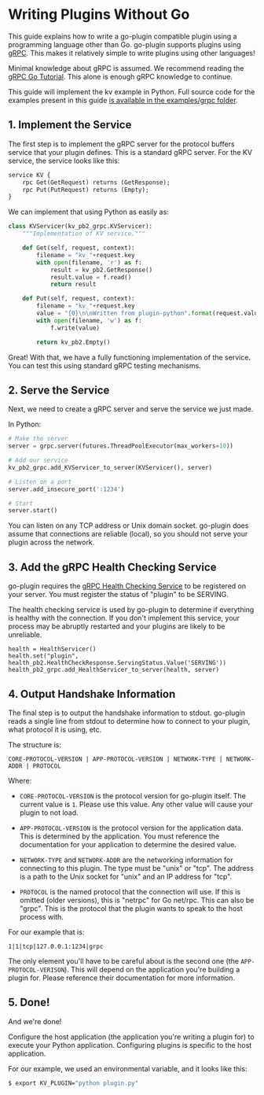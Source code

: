 # Writing Plugins Without Go

This guide explains how to write a go-plugin compatible plugin using
a programming language other than Go. go-plugin supports plugins using
[gRPC](http://www.grpc.io). This makes it relatively simple to write plugins
using other languages!

Minimal knowledge about gRPC is assumed. We recommend reading the
[gRPC Go Tutorial](http://www.grpc.io/docs/tutorials/basic/go.html). This
alone is enough gRPC knowledge to continue.

This guide will implement the kv example in Python.
Full source code for the examples present in this guide
[is available in the examples/grpc folder](https://github.com/GoCodeAlone/go-plugin/tree/master/examples/grpc).

## 1. Implement the Service

The first step is to implement the gRPC server for the protocol buffers
service that your plugin defines. This is a standard gRPC server.
For the KV service, the service looks like this:

```proto
service KV {
    rpc Get(GetRequest) returns (GetResponse);
    rpc Put(PutRequest) returns (Empty);
}
```

We can implement that using Python as easily as:

```python
class KVServicer(kv_pb2_grpc.KVServicer):
    """Implementation of KV service."""

    def Get(self, request, context):
        filename = "kv_"+request.key
        with open(filename, 'r') as f:
            result = kv_pb2.GetResponse()
            result.value = f.read()
            return result

    def Put(self, request, context):
        filename = "kv_"+request.key
        value = "{0}\n\nWritten from plugin-python".format(request.value)
        with open(filename, 'w') as f:
            f.write(value)

        return kv_pb2.Empty()

```

Great! With that, we have a fully functioning implementation of the service.
You can test this using standard gRPC testing mechanisms.

## 2. Serve the Service

Next, we need to create a gRPC server and serve the service we just made.

In Python:

```python
# Make the server
server = grpc.server(futures.ThreadPoolExecutor(max_workers=10))

# Add our service
kv_pb2_grpc.add_KVServicer_to_server(KVServicer(), server)

# Listen on a port
server.add_insecure_port(':1234')

# Start
server.start()
```

You can listen on any TCP address or Unix domain socket. go-plugin does
assume that connections are reliable (local), so you should not serve
your plugin across the network.

## 3. Add the gRPC Health Checking Service

go-plugin requires the
[gRPC Health Checking Service](https://github.com/grpc/grpc/blob/master/doc/health-checking.md)
to be registered on your server. You must register the status of "plugin" to be SERVING.

The health checking service is used by go-plugin to determine if everything
is healthy with the connection. If you don't implement this service, your
process may be abruptly restarted and your plugins are likely to be unreliable.

```
health = HealthServicer()
health.set("plugin", health_pb2.HealthCheckResponse.ServingStatus.Value('SERVING'))
health_pb2_grpc.add_HealthServicer_to_server(health, server)
```

## 4. Output Handshake Information

The final step is to output the handshake information to stdout. go-plugin
reads a single line from stdout to determine how to connect to your plugin,
what protocol it is using, etc.


The structure is:

```
CORE-PROTOCOL-VERSION | APP-PROTOCOL-VERSION | NETWORK-TYPE | NETWORK-ADDR | PROTOCOL
```

Where:

  * `CORE-PROTOCOL-VERSION` is the protocol version for go-plugin itself.
    The current value is `1`. Please use this value. Any other value will
    cause your plugin to not load.

  * `APP-PROTOCOL-VERSION` is the protocol version for the application data.
    This is determined by the application. You must reference the documentation
    for your application to determine the desired value.

  * `NETWORK-TYPE` and `NETWORK-ADDR` are the networking information for
    connecting to this plugin. The type must be "unix" or "tcp". The address
    is a path to the Unix socket for "unix" and an IP address for "tcp".

  * `PROTOCOL` is the named protocol that the connection will use. If this
    is omitted (older versions), this is "netrpc" for Go net/rpc. This can
    also be "grpc". This is the protocol that the plugin wants to speak to
    the host process with.

For our example that is:

```
1|1|tcp|127.0.0.1:1234|grpc
```

The only element you'll have to be careful about is the second one (the
`APP-PROTOCOL-VERISON`). This will depend on the application you're
building a plugin for. Please reference their documentation for more
information.

## 5. Done!

And we're done!

Configure the host application (the application you're writing a plugin
for) to execute your Python application. Configuring plugins is specific
to the host application.

For our example, we used an environmental variable, and it looks like this:

```sh
$ export KV_PLUGIN="python plugin.py"
```
